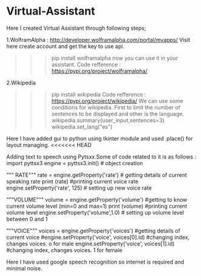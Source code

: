 # Virtual-Assistant
Here I created Virtual Assistant through following steps;

1.WolframAlpha : http://developer.wolframalpha.com/portal/myapps/
Visit here create account and get the key to use api. 
>>>pip install wolframalpha
now you can use it in your assistant.
Code refference : https://pypi.org/project/wolframalpha/

2.Wikipedia
>>>pip install wikipedia
Code refference : https://pypi.org/project/wikipedia/
We can use some conditions for wikipedia. First to limit the number of sentences to be displayed and other is the language.
wikipedia.summary(user_input,sentences=3)
wikipedia.set_lang("es")

Here I have added gui to python using tkinter module and used .place() for layout managing.
<<<<<<< HEAD

Adding text to speech using Pytsxx.Some of code related to it is as follows :
import pyttsx3
engine = pyttsx3.init() # object creation

""" RATE"""
rate = engine.getProperty('rate')   # getting details of current speaking rate
print (rate)                        #printing current voice rate
engine.setProperty('rate', 125)     # setting up new voice rate


"""VOLUME"""
volume = engine.getProperty('volume')   #getting to know current volume level (min=0 and max=1)
print (volume)                          #printing current volume level
engine.setProperty('volume',1.0)    # setting up volume level  between 0 and 1

"""VOICE"""
voices = engine.getProperty('voices')       #getting details of current voice
#engine.setProperty('voice', voices[0].id)  #changing index, changes voices. o for male
engine.setProperty('voice', voices[1].id)   #changing index, changes voices. 1 for female

Here I have used google speech recognition so internet is required and minimal noise.